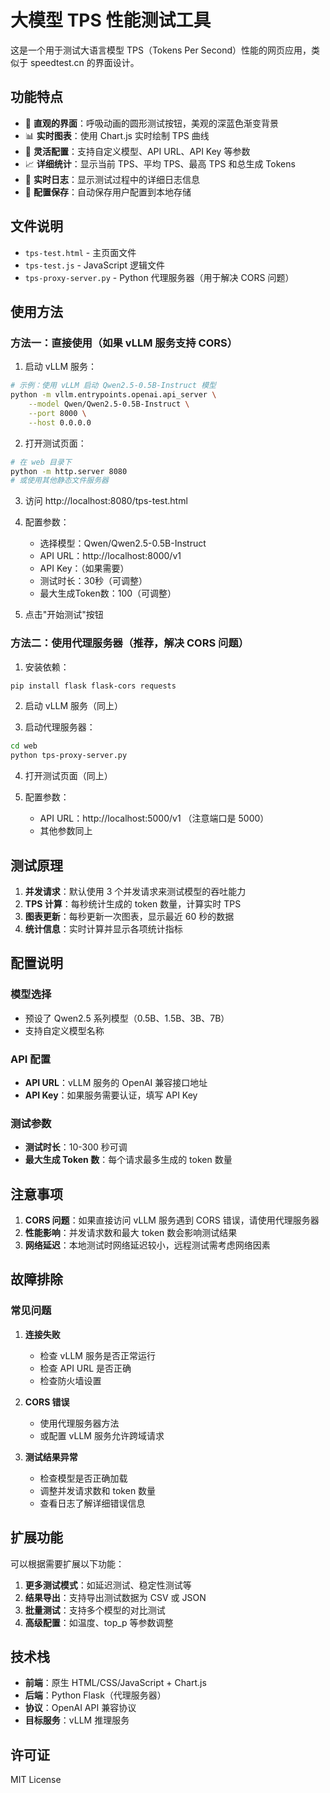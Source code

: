 # 大模型 TPS 性能测试工具

这是一个用于测试大语言模型 TPS（Tokens Per Second）性能的网页应用，类似于 speedtest.cn 的界面设计。

## 功能特点

- 🎯 **直观的界面**：呼吸动画的圆形测试按钮，美观的深蓝色渐变背景
- 📊 **实时图表**：使用 Chart.js 实时绘制 TPS 曲线
- 🔧 **灵活配置**：支持自定义模型、API URL、API Key 等参数
- 📈 **详细统计**：显示当前 TPS、平均 TPS、最高 TPS 和总生成 Tokens
- 📝 **实时日志**：显示测试过程中的详细日志信息
- 💾 **配置保存**：自动保存用户配置到本地存储

## 文件说明

- `tps-test.html` - 主页面文件
- `tps-test.js` - JavaScript 逻辑文件
- `tps-proxy-server.py` - Python 代理服务器（用于解决 CORS 问题）

## 使用方法

### 方法一：直接使用（如果 vLLM 服务支持 CORS）

1. 启动 vLLM 服务：
```bash
# 示例：使用 vLLM 启动 Qwen2.5-0.5B-Instruct 模型
python -m vllm.entrypoints.openai.api_server \
    --model Qwen/Qwen2.5-0.5B-Instruct \
    --port 8000 \
    --host 0.0.0.0
```

2. 打开测试页面：
```bash
# 在 web 目录下
python -m http.server 8080
# 或使用其他静态文件服务器
```

3. 访问 http://localhost:8080/tps-test.html

4. 配置参数：
   - 选择模型：Qwen/Qwen2.5-0.5B-Instruct
   - API URL：http://localhost:8000/v1
   - API Key：（如果需要）
   - 测试时长：30秒（可调整）
   - 最大生成Token数：100（可调整）

5. 点击"开始测试"按钮

### 方法二：使用代理服务器（推荐，解决 CORS 问题）

1. 安装依赖：
```bash
pip install flask flask-cors requests
```

2. 启动 vLLM 服务（同上）

3. 启动代理服务器：
```bash
cd web
python tps-proxy-server.py
```

4. 打开测试页面（同上）

5. 配置参数：
   - API URL：http://localhost:5000/v1 （注意端口是 5000）
   - 其他参数同上

## 测试原理

1. **并发请求**：默认使用 3 个并发请求来测试模型的吞吐能力
2. **TPS 计算**：每秒统计生成的 token 数量，计算实时 TPS
3. **图表更新**：每秒更新一次图表，显示最近 60 秒的数据
4. **统计信息**：实时计算并显示各项统计指标

## 配置说明

### 模型选择
- 预设了 Qwen2.5 系列模型（0.5B、1.5B、3B、7B）
- 支持自定义模型名称

### API 配置
- **API URL**：vLLM 服务的 OpenAI 兼容接口地址
- **API Key**：如果服务需要认证，填写 API Key

### 测试参数
- **测试时长**：10-300 秒可调
- **最大生成 Token 数**：每个请求最多生成的 token 数量

## 注意事项

1. **CORS 问题**：如果直接访问 vLLM 服务遇到 CORS 错误，请使用代理服务器
2. **性能影响**：并发请求数和最大 token 数会影响测试结果
3. **网络延迟**：本地测试时网络延迟较小，远程测试需考虑网络因素

## 故障排除

### 常见问题

1. **连接失败**
   - 检查 vLLM 服务是否正常运行
   - 检查 API URL 是否正确
   - 检查防火墙设置

2. **CORS 错误**
   - 使用代理服务器方法
   - 或配置 vLLM 服务允许跨域请求

3. **测试结果异常**
   - 检查模型是否正确加载
   - 调整并发请求数和 token 数量
   - 查看日志了解详细错误信息

## 扩展功能

可以根据需要扩展以下功能：

1. **更多测试模式**：如延迟测试、稳定性测试等
2. **结果导出**：支持导出测试数据为 CSV 或 JSON
3. **批量测试**：支持多个模型的对比测试
4. **高级配置**：如温度、top_p 等参数调整

## 技术栈

- **前端**：原生 HTML/CSS/JavaScript + Chart.js
- **后端**：Python Flask（代理服务器）
- **协议**：OpenAI API 兼容协议
- **目标服务**：vLLM 推理服务

## 许可证

MIT License
